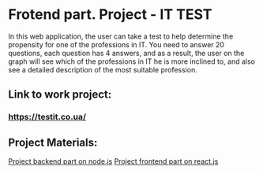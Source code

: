 # Frotend part. Project - IT TEST

In this web application, the user can take a test to help determine the propensity for one of the professions in IT. You need to answer 20 questions, each question has 4 answers, and as a result, the user on the graph will see which of the professions in IT he is more inclined to, and also see a detailed description of the most suitable profession.

## Link to work project:

### https://testit.co.ua/

## Project Materials:

[Project backend part on node.js](https://github.com/VitaliiKalinbet/test_it_backend)
[Project frontend part on react.js](https://github.com/VitaliiKalinbet/test_it_frontend)
